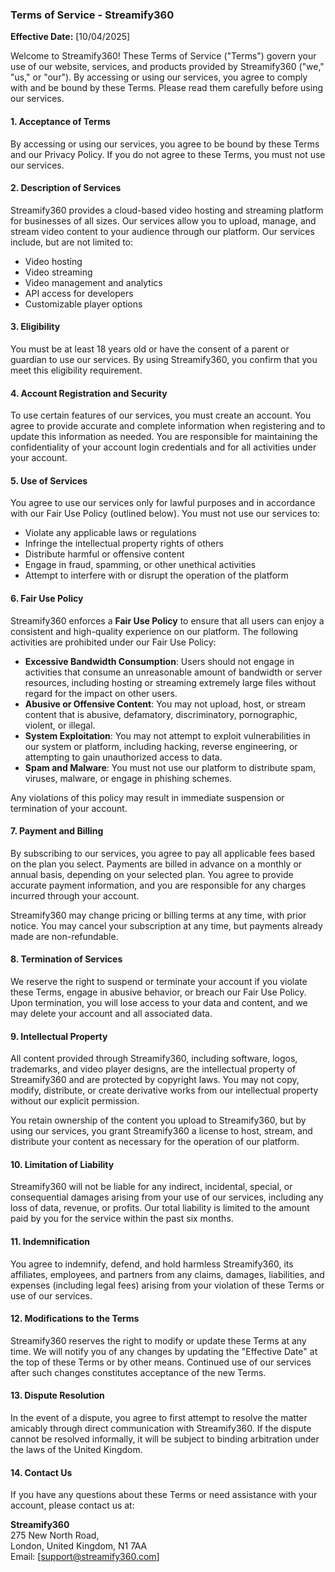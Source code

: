 ### Terms of Service - Streamify360

**Effective Date:** [10/04/2025]

Welcome to Streamify360! These Terms of Service ("Terms") govern your use of our website, services, and products provided by Streamify360 ("we," "us," or "our"). By accessing or using our services, you agree to comply with and be bound by these Terms. Please read them carefully before using our services.

#### 1. Acceptance of Terms
By accessing or using our services, you agree to be bound by these Terms and our Privacy Policy. If you do not agree to these Terms, you must not use our services.

#### 2. Description of Services
Streamify360 provides a cloud-based video hosting and streaming platform for businesses of all sizes. Our services allow you to upload, manage, and stream video content to your audience through our platform. Our services include, but are not limited to:
- Video hosting
- Video streaming
- Video management and analytics
- API access for developers
- Customizable player options

#### 3. Eligibility
You must be at least 18 years old or have the consent of a parent or guardian to use our services. By using Streamify360, you confirm that you meet this eligibility requirement.

#### 4. Account Registration and Security
To use certain features of our services, you must create an account. You agree to provide accurate and complete information when registering and to update this information as needed. You are responsible for maintaining the confidentiality of your account login credentials and for all activities under your account.

#### 5. Use of Services
You agree to use our services only for lawful purposes and in accordance with our Fair Use Policy (outlined below). You must not use our services to:
- Violate any applicable laws or regulations
- Infringe the intellectual property rights of others
- Distribute harmful or offensive content
- Engage in fraud, spamming, or other unethical activities
- Attempt to interfere with or disrupt the operation of the platform

#### 6. Fair Use Policy
Streamify360 enforces a **Fair Use Policy** to ensure that all users can enjoy a consistent and high-quality experience on our platform. The following activities are prohibited under our Fair Use Policy:
- **Excessive Bandwidth Consumption**: Users should not engage in activities that consume an unreasonable amount of bandwidth or server resources, including hosting or streaming extremely large files without regard for the impact on other users.
- **Abusive or Offensive Content**: You may not upload, host, or stream content that is abusive, defamatory, discriminatory, pornographic, violent, or illegal.
- **System Exploitation**: You may not attempt to exploit vulnerabilities in our system or platform, including hacking, reverse engineering, or attempting to gain unauthorized access to data.
- **Spam and Malware**: You must not use our platform to distribute spam, viruses, malware, or engage in phishing schemes.

Any violations of this policy may result in immediate suspension or termination of your account.

#### 7. Payment and Billing
By subscribing to our services, you agree to pay all applicable fees based on the plan you select. Payments are billed in advance on a monthly or annual basis, depending on your selected plan. You agree to provide accurate payment information, and you are responsible for any charges incurred through your account.

Streamify360 may change pricing or billing terms at any time, with prior notice. You may cancel your subscription at any time, but payments already made are non-refundable.

#### 8. Termination of Services
We reserve the right to suspend or terminate your account if you violate these Terms, engage in abusive behavior, or breach our Fair Use Policy. Upon termination, you will lose access to your data and content, and we may delete your account and all associated data.

#### 9. Intellectual Property
All content provided through Streamify360, including software, logos, trademarks, and video player designs, are the intellectual property of Streamify360 and are protected by copyright laws. You may not copy, modify, distribute, or create derivative works from our intellectual property without our explicit permission.

You retain ownership of the content you upload to Streamify360, but by using our services, you grant Streamify360 a license to host, stream, and distribute your content as necessary for the operation of our platform.

#### 10. Limitation of Liability
Streamify360 will not be liable for any indirect, incidental, special, or consequential damages arising from your use of our services, including any loss of data, revenue, or profits. Our total liability is limited to the amount paid by you for the service within the past six months.

#### 11. Indemnification
You agree to indemnify, defend, and hold harmless Streamify360, its affiliates, employees, and partners from any claims, damages, liabilities, and expenses (including legal fees) arising from your violation of these Terms or use of our services.

#### 12. Modifications to the Terms
Streamify360 reserves the right to modify or update these Terms at any time. We will notify you of any changes by updating the "Effective Date" at the top of these Terms or by other means. Continued use of our services after such changes constitutes acceptance of the new Terms.

#### 13. Dispute Resolution
In the event of a dispute, you agree to first attempt to resolve the matter amicably through direct communication with Streamify360. If the dispute cannot be resolved informally, it will be subject to binding arbitration under the laws of the United Kingdom.

#### 14. Contact Us
If you have any questions about these Terms or need assistance with your account, please contact us at:

**Streamify360**  
275 New North Road,  
London, United Kingdom, N1 7AA  
Email: [support@streamify360.com]
